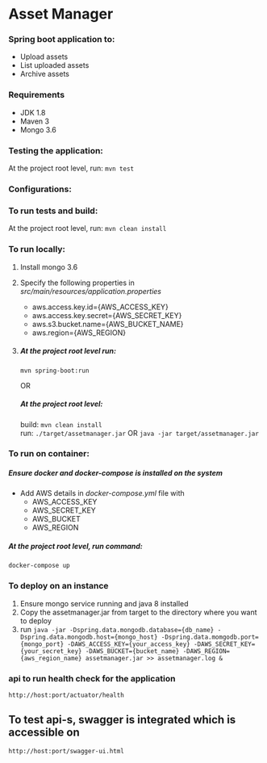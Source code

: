 # Asset Manager

### Spring boot application to:
 - Upload assets
 - List uploaded assets
 - Archive assets 

### Requirements
- JDK 1.8
- Maven 3
- Mongo 3.6


### Testing the application:
At the project root level, run:
```mvn test```

### Configurations:


### To run tests and build:
At the project root level, run:
```mvn clean install```

### To run locally:
1. Install mongo 3.6
2. Specify the following properties in *src/main/resources/application.properties*
    - aws.access.key.id={AWS_ACCESS_KEY}
    - aws.access.key.secret={AWS_SECRET_KEY}
    - aws.s3.bucket.name={AWS_BUCKET_NAME}
    - aws.region={AWS_REGION}
3. 
    ##### At the project root level run:
    ```mvn spring-boot:run```

    OR

   ##### At the project root level:
    build: ```mvn clean install```  
    run: ```./target/assetmanager.jar``` OR ```java -jar target/assetmanager.jar```


### To run on container:
##### Ensure **docker** and **docker-compose** is installed on the system
- Add AWS details in *docker-compose.yml* file with
  - AWS_ACCESS_KEY
  - AWS_SECRET_KEY
  - AWS_BUCKET
  - AWS_REGION
##### At the project root level, run command:
```docker-compose up```

### To deploy on an instance
1. Ensure mongo service running and java 8 installed
2. Copy the assetmanager.jar from target to the directory where you want to deploy
3. run ```java -jar -Dspring.data.mongodb.database={db_name} -Dspring.data.mongodb.host={mongo_host} -Dspring.data.momgodb.port={mongo_port} -DAWS_ACCESS_KEY={your_access_key} -DAWS_SECRET_KEY={your_secret_key} -DAWS_BUCKET={bucket_name} -DAWS_REGION={aws_region_name} assetmanager.jar >> assetmanager.log &```


### api to run health check for the application
```http://host:port/actuator/health```

## To test api-s, swagger is integrated which is accessible on
```http://host:port/swagger-ui.html```